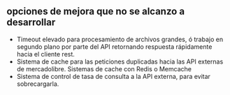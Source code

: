## opciones de mejora que no se alcanzo a desarrollar
- Timeout elevado para procesamiento de archivos grandes, ó trabajo en segundo plano por parte del API retornando respuesta rápidamente hacia el cliente rest.
- Sistema de cache para las peticiones duplicadas hacia las API externas de mercadolibre. Sistemas de cache con Redis o Memcache
- Sistema de control de tasa de consulta a la API externa, para evitar sobrecargarla.